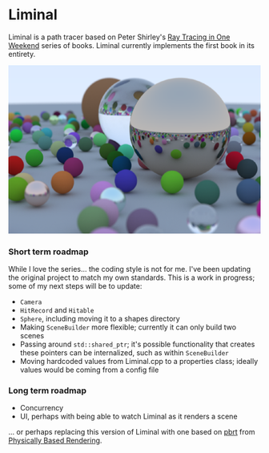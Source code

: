 Liminal
=====

Liminal is a path tracer based on Peter Shirley's [Ray Tracing in One Weekend](https://raytracing.github.io/) series of books. Liminal currently implements the first book in its entirety.

![Liminal screenshot](README-RTOWBookCover.png)

### Short term roadmap

While I love the series... the coding style is not for me. I've been updating the original project to match my own standards. This is a work in progress; some of my next steps will be to update:
- `Camera`
- `HitRecord` and `Hitable`
- `Sphere`, including moving it to a shapes directory
- Making `SceneBuilder` more flexible; currently it can only build two scenes
- Passing around `std::shared_ptr`; it's possible functionality that creates these pointers can be internalized, such as within `SceneBuilder`
- Moving hardcoded values from Liminal.cpp to a properties class; ideally values would be coming from a config file

### Long term roadmap

- Concurrency
- UI, perhaps with being able to watch Liminal as it renders a scene

... or perhaps replacing this version of Liminal with one based on [pbrt](https://github.com/mmp/pbrt-v3) from [Physically Based Rendering](https://www.pbr-book.org/).
